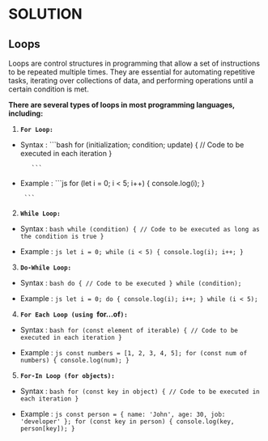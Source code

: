  # SOLUTION
 
 ## Loops
Loops are control structures in programming that allow a set of instructions to be repeated multiple times. They are essential for automating repetitive tasks, iterating over collections of data, and performing operations until a certain condition is met.

**There are several types of loops in most programming languages, including:**

1. **`For Loop:`**

  - Syntax :
           ```bash
           for (initialization; condition; update) {
           // Code to be executed in each iteration
          }

           ```

   - Example :
           ```js
           for (let i = 0; i < 5; i++) {
              console.log(i);
            }

          ```


2. **`While Loop:`**

  - Syntax :
           ```bash
           while (condition) {
            // Code to be executed as long as the condition is true
          }
        ```

  - Example :
           ```js
           let i = 0;
           while (i < 5) {
               console.log(i);
               i++;
           }
           ```


3. **`Do-While Loop:`**

  - Syntax :
           ```bash
             do {
               // Code to be executed
             } while (condition);
               ```

   - Example :
           ```js
           let i = 0;
           do {
               console.log(i);
               i++;
           } while (i < 5);
           ```


4. **`For Each Loop (using `for...of`):`**

  - Syntax :
           ```bash
           for (const element of iterable) {
            // Code to be executed in each iteration
            }
            ```

   - Example :
           ```js
            const numbers = [1, 2, 3, 4, 5];
             for (const num of numbers) {
                 console.log(num);
             }
             ```


5. **`For-In Loop (for objects):`**

  - Syntax :
           ```bash
           for (const key in object) {
            // Code to be executed in each iteration
            }
            ```

   - Example :
           ```js
          const person = { name: 'John', age: 30, job: 'developer' };
           for (const key in person) {
               console.log(key, person[key]);
           }
           ```